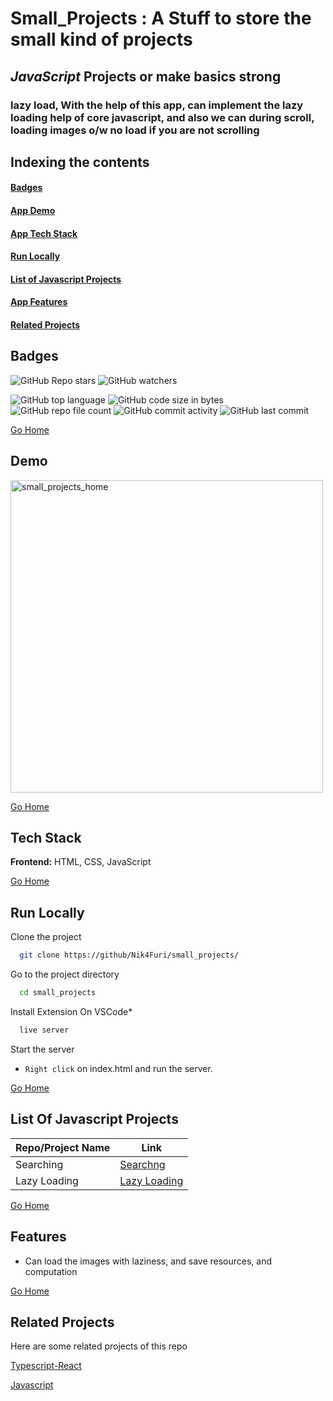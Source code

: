 # <h1 id="small_projects"> Small_Projects : A Stuff to store the small kind of projects </h1>
## *JavaScript* Projects or make basics strong
### **lazy load**, With the help of this app, can implement the lazy loading help of core javascript, and also we can during scroll, loading images o/w no load if you are not scrolling

## Indexing the contents
####   <p><a href="#badges" >Badges</a></p>
####   <p><a href="#demo" >App Demo</a></p>
####   <p><a href="#stack" >App Tech Stack</a></p>
####   <p><a href="#runLocally" >Run Locally</a></p>
####   <p><a href="#listRef" >List of Javascript Projects</a></p>
####   <p><a href="#features" >App Features</a></p>
####   <p><a href="#relatedProjects" >Related Projects</a></p>

## <h2 id="badges" >Badges </h2>

![GitHub Repo stars](https://img.shields.io/github/stars/Nik4Furi/small_projects?style=social) ![GitHub watchers](https://img.shields.io/github/watchers/Nik4Furi/small_projects?style=social)

![GitHub top language](https://img.shields.io/github/languages/top/Nik4Furi/small_projects)   ![GitHub code size in bytes](https://img.shields.io/github/languages/code-size/Nik4Furi/small_projects?style=flat-square) ![GitHub repo file count](https://img.shields.io/github/directory-file-count/Nik4Furi/small_projects) 
![GitHub commit activity](https://img.shields.io/github/commit-activity/m/Nik4Furi/small_projects)   ![GitHub last commit](https://img.shields.io/github/last-commit/Nik4Furi/small_projects)

<a href="#small_projects">Go Home </a>


## <h2 id="demo" >Demo </h2>


<p text-align=left>

  <img src="https://github.com/Nik4Furi/small_projects/assets/91304976/085de638-9977-43dc-8453-652604c60773" width="500" height="" alt="small_projects_home"/>
      
</p>

<a href="#small_projects">Go Home </a>


## <h2 id="stack" >Tech Stack </h2>


**Frontend:** HTML, CSS, JavaScript

<a href="#small_projects">Go Home </a>



## <h2 id="runLocally" >Run Locally </h2>

Clone the project

```bash
  git clone https://github/Nik4Furi/small_projects/
```

Go to the project directory

```bash
  cd small_projects
```

Install Extension On VSCode*

```bash
  live server
```

Start the server

- `Right click` on index.html and run the server.

<a href="#small_projects">Go Home </a>

## <h2 id="listRef">List Of Javascript Projects </h2>

| Repo/Project Name  |            Link                               |
| ----------------- | -------------------------------------|
| Searching |  [Searchng](https://github.com/Nik4Furi/small_projects/tree/javascript/JavaScript/01_Searching) |
| Lazy Loading |  [Lazy Loading](https://github.com/Nik4Furi/small_projects/tree/javascript/JavaScript/02_LazyLoadImg) |

<a href="#small_projects">Go Home </a>

## <h2 id="features">Features </h2>

- Can load the images with laziness, and save resources, and computation

<a href="#small_projects">Go Home </a>



## <h2 id="relatedProjects" >Related Projects </h2>

Here are some related projects of this repo

[Typescript-React](https://github.com/Nik4Furi/small_projects/tree/typescript-react)

[Javascript](https://github.com/Nik4Furi/small_projects/tree/javascript)

